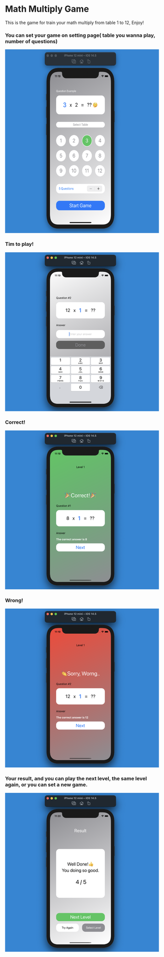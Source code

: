 #  Math Multiply Game

This is the game for train your math multiply from table 1 to 12, Enjoy!

### You can set your game on setting page( table you wanna play, number of questions)
<img src="./MultiMagic/setting.png" width="600" height="600"> 

### Tim to play!
![play](./MultiMagic/play.png)

### Correct!
![correct](./MultiMagic/correct.png)

### Wrong!
![wrong](./MultiMagic/wrong.png)

### Your result, and you can play the next level, the same level again, or you can set a new game.
![result](./MultiMagic/result.png)


